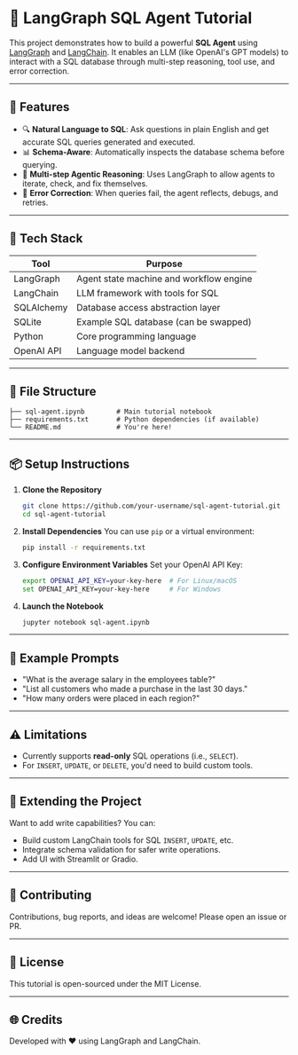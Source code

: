 
# 🧠 LangGraph SQL Agent Tutorial

This project demonstrates how to build a powerful **SQL Agent** using [LangGraph](https://github.com/langchain-ai/langgraph) and [LangChain](https://github.com/langchain-ai/langchain). It enables an LLM (like OpenAI's GPT models) to interact with a SQL database through multi-step reasoning, tool use, and error correction.

---

## 🚀 Features

- 🔍 **Natural Language to SQL**: Ask questions in plain English and get accurate SQL queries generated and executed.
- 📊 **Schema-Aware**: Automatically inspects the database schema before querying.
- 🧠 **Multi-step Agentic Reasoning**: Uses LangGraph to allow agents to iterate, check, and fix themselves.
- 🔁 **Error Correction**: When queries fail, the agent reflects, debugs, and retries.

---

## 🧰 Tech Stack

| Tool        | Purpose                                 |
|-------------|------------------------------------------|
| LangGraph   | Agent state machine and workflow engine |
| LangChain   | LLM framework with tools for SQL         |
| SQLAlchemy  | Database access abstraction layer        |
| SQLite      | Example SQL database (can be swapped)    |
| Python      | Core programming language                |
| OpenAI API  | Language model backend                   |

---

## 📁 File Structure

```
├── sql-agent.ipynb        # Main tutorial notebook
├── requirements.txt       # Python dependencies (if available)
└── README.md              # You're here!
```

---

## 📦 Setup Instructions

1. **Clone the Repository**
   ```bash
   git clone https://github.com/your-username/sql-agent-tutorial.git
   cd sql-agent-tutorial
   ```

2. **Install Dependencies**
   You can use `pip` or a virtual environment:
   ```bash
   pip install -r requirements.txt
   ```

3. **Configure Environment Variables**
   Set your OpenAI API Key:
   ```bash
   export OPENAI_API_KEY=your-key-here  # For Linux/macOS
   set OPENAI_API_KEY=your-key-here     # For Windows
   ```

4. **Launch the Notebook**
   ```bash
   jupyter notebook sql-agent.ipynb
   ```

---

## 📝 Example Prompts

- "What is the average salary in the employees table?"
- "List all customers who made a purchase in the last 30 days."
- "How many orders were placed in each region?"

---

## ⚠️ Limitations

- Currently supports **read-only** SQL operations (i.e., `SELECT`).
- For `INSERT`, `UPDATE`, or `DELETE`, you'd need to build custom tools.

---

## 🧩 Extending the Project

Want to add write capabilities? You can:
- Build custom LangChain tools for SQL `INSERT`, `UPDATE`, etc.
- Integrate schema validation for safer write operations.
- Add UI with Streamlit or Gradio.

---

## 🤝 Contributing

Contributions, bug reports, and ideas are welcome! Please open an issue or PR.

---

## 📄 License

This tutorial is open-sourced under the MIT License.

---

## 🌐 Credits

Developed with ❤️ using LangGraph and LangChain.
